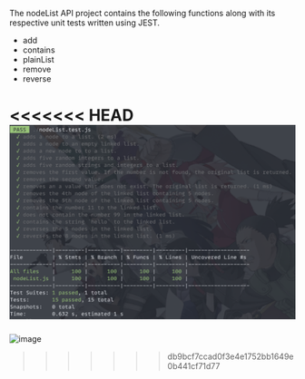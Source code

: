 The nodeList API project contains the following functions along with its respective unit tests written using JEST.

- add
- contains
- plainList
- remove
- reverse

<<<<<<< HEAD
![Alt text](image-1.png)
=======

![image](https://github.com/alexa-ngo/JESTProjects/assets/97919335/24eb1b5d-764b-4012-b4e4-1fcc976d4909)
>>>>>>> db9bcf7ccad0f3e4e1752bb1649e0b441cf71d77
